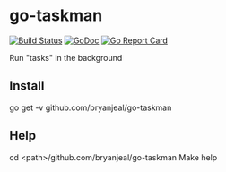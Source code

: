# go-taskman

[![Build Status](https://travis-ci.org/bryanjeal/go-taskman.svg?branch=master)](https://travis-ci.org/bryanjeal/go-taskman)
[![GoDoc](https://godoc.org/github.com/bryanjeal/go-taskman?status.svg)](https://godoc.org/github.com/bryanjeal/go-taskman)
[![Go Report Card](https://goreportcard.com/badge/github.com/bryanjeal/go-taskman)](https://goreportcard.com/report/github.com/bryanjeal/go-taskman)

Run "tasks" in the background

## Install 
go get -v github.com/bryanjeal/go-taskman

## Help
cd &lt;path&gt;/github.com/bryanjeal/go-taskman
Make help